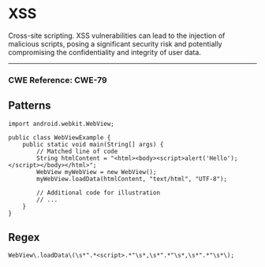 # XSS

Cross-site scripting. XSS vulnerabilities can lead to the injection of malicious scripts, posing a significant security
risk and potentially compromising the confidentiality and integrity of user data.

---

### CWE Reference: CWE-79

## Patterns

```
import android.webkit.WebView;

public class WebViewExample {
    public static void main(String[] args) {
        // Matched line of code
        String htmlContent = "<html><body><script>alert('Hello');</script></body></html>";
        WebView myWebView = new WebView();
        myWebView.loadData(htmlContent, "text/html", "UTF-8");

        // Additional code for illustration
        // ...
    }
}
```

## Regex

```
WebView\.loadData\(\s*".*<script>.*"\s*,\s*".*"\s*,\s*".*"\s*\);
```